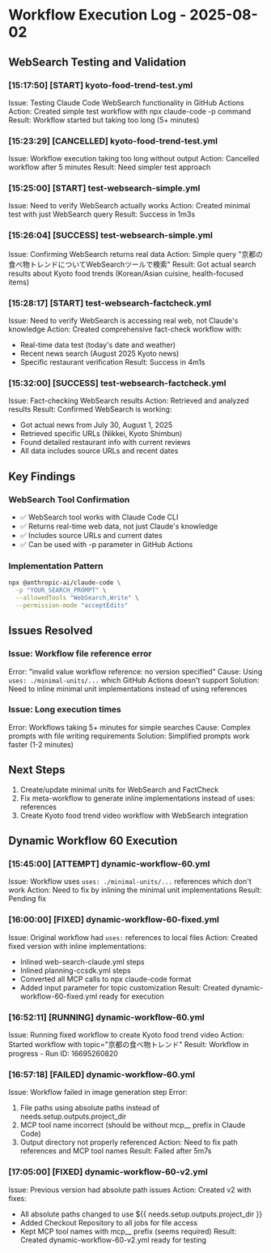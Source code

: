 # Workflow Execution Log - 2025-08-02

## WebSearch Testing and Validation

### [15:17:50] [START] kyoto-food-trend-test.yml
Issue: Testing Claude Code WebSearch functionality in GitHub Actions
Action: Created simple test workflow with npx claude-code -p command
Result: Workflow started but taking too long (5+ minutes)

### [15:23:29] [CANCELLED] kyoto-food-trend-test.yml
Issue: Workflow execution taking too long without output
Action: Cancelled workflow after 5 minutes
Result: Need simpler test approach

### [15:25:00] [START] test-websearch-simple.yml
Issue: Need to verify WebSearch actually works
Action: Created minimal test with just WebSearch query
Result: Success in 1m3s

### [15:26:04] [SUCCESS] test-websearch-simple.yml
Issue: Confirming WebSearch returns real data
Action: Simple query "京都の食べ物トレンドについてWebSearchツールで検索"
Result: Got actual search results about Kyoto food trends (Korean/Asian cuisine, health-focused items)

### [15:28:17] [START] test-websearch-factcheck.yml
Issue: Need to verify WebSearch is accessing real web, not Claude's knowledge
Action: Created comprehensive fact-check workflow with:
  - Real-time data test (today's date and weather)
  - Recent news search (August 2025 Kyoto news)
  - Specific restaurant verification
Result: Success in 4m1s

### [15:32:00] [SUCCESS] test-websearch-factcheck.yml
Issue: Fact-checking WebSearch results
Action: Retrieved and analyzed results
Result: Confirmed WebSearch is working:
  - Got actual news from July 30, August 1, 2025
  - Retrieved specific URLs (Nikkei, Kyoto Shimbun)
  - Found detailed restaurant info with current reviews
  - All data includes source URLs and recent dates

## Key Findings

### WebSearch Tool Confirmation
- ✅ WebSearch tool works with Claude Code CLI
- ✅ Returns real-time web data, not just Claude's knowledge
- ✅ Includes source URLs and current dates
- ✅ Can be used with -p parameter in GitHub Actions

### Implementation Pattern
```bash
npx @anthropic-ai/claude-code \
  -p "YOUR_SEARCH_PROMPT" \
  --allowedTools "WebSearch,Write" \
  --permission-mode "acceptEdits"
```

## Issues Resolved

### Issue: Workflow file reference error
Error: "invalid value workflow reference: no version specified"
Cause: Using `uses: ./minimal-units/...` which GitHub Actions doesn't support
Solution: Need to inline minimal unit implementations instead of using references

### Issue: Long execution times
Error: Workflows taking 5+ minutes for simple searches
Cause: Complex prompts with file writing requirements
Solution: Simplified prompts work faster (1-2 minutes)

## Next Steps
1. Create/update minimal units for WebSearch and FactCheck
2. Fix meta-workflow to generate inline implementations instead of uses: references
3. Create Kyoto food trend video workflow with WebSearch integration

## Dynamic Workflow 60 Execution

### [15:45:00] [ATTEMPT] dynamic-workflow-60.yml
Issue: Workflow uses `uses: ./minimal-units/...` references which don't work
Action: Need to fix by inlining the minimal unit implementations
Result: Pending fix

### [16:00:00] [FIXED] dynamic-workflow-60-fixed.yml
Issue: Original workflow had `uses:` references to local files
Action: Created fixed version with inline implementations:
  - Inlined web-search-claude.yml steps
  - Inlined planning-ccsdk.yml steps
  - Converted all MCP calls to npx claude-code format
  - Added input parameter for topic customization
Result: Created dynamic-workflow-60-fixed.yml ready for execution

### [16:52:11] [RUNNING] dynamic-workflow-60.yml
Issue: Running fixed workflow to create Kyoto food trend video
Action: Started workflow with topic="京都の食べ物トレンド"
Result: Workflow in progress - Run ID: 16695260820

### [16:57:18] [FAILED] dynamic-workflow-60.yml
Issue: Workflow failed in image generation step
Error: 
  1. File paths using absolute paths instead of needs.setup.outputs.project_dir
  2. MCP tool name incorrect (should be without mcp__ prefix in Claude Code)
  3. Output directory not properly referenced
Action: Need to fix path references and MCP tool names
Result: Failed after 5m7s

### [17:05:00] [FIXED] dynamic-workflow-60-v2.yml
Issue: Previous version had absolute path issues
Action: Created v2 with fixes:
  - All absolute paths changed to use ${{ needs.setup.outputs.project_dir }}
  - Added Checkout Repository to all jobs for file access
  - Kept MCP tool names with mcp__ prefix (seems required)
Result: Created dynamic-workflow-60-v2.yml ready for testing